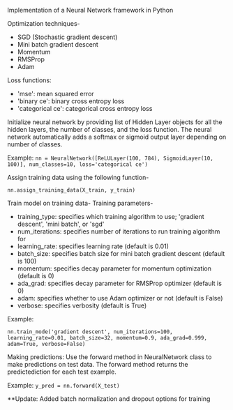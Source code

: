 Implementation of a Neural Network framework in Python

Optimization techniques-
- SGD (Stochastic gradient descent)
- Mini batch gradient descent
- Momentum
- RMSProp
- Adam

Loss functions:
- 'mse': mean squared error
- 'binary ce': binary cross entropy loss
- 'categorical ce': categorical cross entropy loss

Initialize neural network by providing list of Hidden Layer objects for all the hidden layers, the number of classes, and the loss function. The neural network automatically adds a softmax or sigmoid output layer depending on number of classes.

Example:
```nn = NeuralNetwork([ReLULayer(100, 784), SigmoidLayer(10, 100)], num_classes=10, loss='categorical ce')```

Assign training data using the following function-

```nn.assign_training_data(X_train, y_train)```

Train model on training data-
Training parameters-
- training_type: specifies which training algorithm to use; 'gradient descent', 'mini batch', or 'sgd'
- num_iterations: specifies number of iterations to run training algorithm for
- learning_rate: specifies learning rate (default is 0.01)
- batch_size: specifies batch size for mini batch gradient descent (default is 100)
- momentum: specifies decay parameter for momentum optimization (default is 0)
- ada_grad: specifies decay parameter for RMSProp optimizer (default is 0)
- adam: specifies whether to use Adam optimizer or not (default is False)
- verbose: specifies verbosity (default is True)

Example:

```nn.train_mode('gradient descent', num_iterations=100, learning_rate=0.01, batch_size=32, momentum=0.9, ada_grad=0.999, adam=True, verbose=False)```

Making predictions: Use the forward method in NeuralNetwork class to make predictions on test data. The forward method returns the predictediction for each test example.

Example:
```y_pred = nn.forward(X_test)```

**Update: Added batch normalization and dropout options for training
